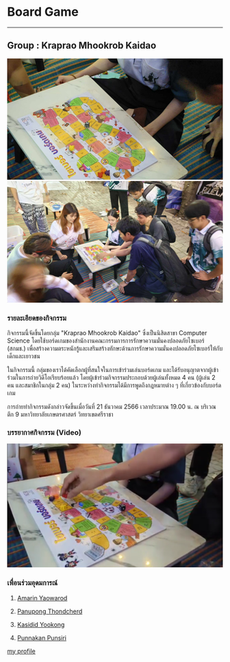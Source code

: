 # Board Game 
________________________________________________________________________________________
## Group : Kraprao Mhookrob Kaidao 
![img](img/boardgame/bg2.jpg)
![img](img/boardgame/bg3.jpg)

### **รายละเอียดของกิจกรรม**
กิจกรรมนี้จัดขึ้นโดยกลุ่ม "Kraprao Mhookrob Kaidao" ซึ่งเป็นนิสิตสาขา Computer Science โดยใช้บอร์ดเกมของสำนักงานคณะกรรมการการรักษาความมั่นคงปลอดภัยไซเบอร์ (สกมช.) เพื่อสร้างความตระหนักรู้และเสริมสร้างทักษะด้านการรักษาความมั่นคงปลอดภัยไซเบอร์ให้กับเด็กและเยาวชน

ในกิจกรรมนี้ กลุ่มของเราได้คัดเลือกผู้ที่สนใจในการเข้าร่วมเล่นบอร์ดเกม และได้รับอนุญาตจากผู้เข้าร่วมในการถ่ายวิดีโอเรียบร้อยแล้ว โดยผู้เข้าร่วมกิจกรรมประกอบด้วยผู้เล่นทั้งหมด 4 คน (ผู้เล่น 2 คน และสมาชิกในกลุ่ม 2 คน) ในระหว่างทำกิจกรรมได้มีการพูดถึงกฎหมายต่าง ๆ ที่เกี่ยวข้องกับบอร์ดเกม

การถ่ายทำกิจกรรมดังกล่าวจัดขึ้นเมื่อวันที่ 21 ธันวาคม 2566 เวลาประมาณ 19.00 น. ณ บริเวณ ตึก 9 มหาวิทยาลัยเกษตรศาสตร์ วิทยาเขตศรีราชา


### **บรรยากาศกิจกรรม (Video)**
[![Video](img/boardgame/bgvideo1.png)](https://www.youtube.com/watch?v=UAQ9AiV6jmU)



### **เพื่อนร่วมอุดมการณ์**

1. [Amarin Yaowarod](https://6530200908.github.io/)

2. [Panupong Thondcherd](https://6530200339.github.io/)

3. [Kasidid Yookong](https://kasidid-y.github.io/)

4. [Punnakan Punsiri](https://qlerdev.github.io/)


[my profile](https://6530200517.github.io/)
